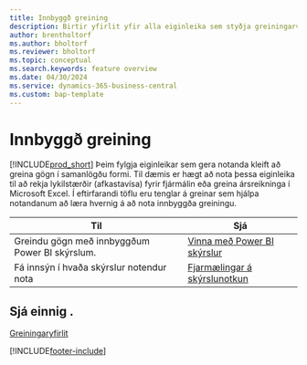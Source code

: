 ```yaml
---
title: Innbyggð greining
description: Birtir yfirlit yfir alla eiginleika sem styðja greiningarverk í Business Central vörunni.
author: brentholtorf
ms.author: bholtorf
ms.reviewer: bholtorf
ms.topic: conceptual
ms.search.keywords: feature overview
ms.date: 04/30/2024
ms.service: dynamics-365-business-central
ms.custom: bap-template
---
```

# Innbyggð greining

[!INCLUDE[prod_short](includes/prod_short.md)] Þeim fylgja eiginleikar sem gera notanda kleift að greina gögn í samanlögðu formi. Til dæmis er hægt að nota þessa eiginleika til að rekja lykilstærðir (afkastavísa) fyrir fjármálin eða greina ársreikninga í Microsoft Excel. Í eftirfarandi töflu eru tenglar á greinar sem hjálpa notandanum að læra hvernig á að nota innbyggða greiningu.

| Til | Sjá |
| --- | --- |
|Greindu gögn með innbyggðum Power BI skýrslum. | [Vinna með Power BI skýrslur](across-working-with-powerbi.md) |
|Fá innsýn í hvaða skýrslur notendur nota| [Fjarmælingar á skýrslunotkun](/dynamics365/business-central/dev-itpro/administration/telemetry-reports-trace)|

## Sjá einnig .

[Greiningaryfirlit](reports-bi-reporting.md)

[!INCLUDE[footer-include](includes/footer-banner.md)]
